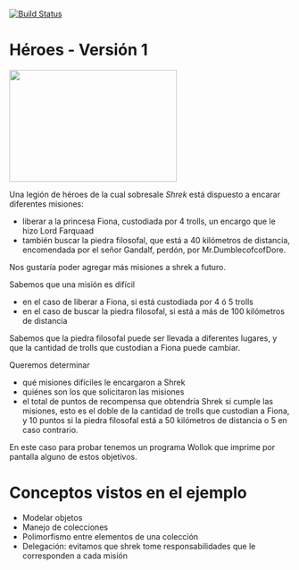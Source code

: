 
 
[![Build Status](https://github.com/wollok/heroesConObjetos/actions/workflows/ci.yml/badge.svg)](https://github.com/wollok/heroesConObjetos/actions/workflows/ci.yml)

# Héroes - Versión 1

<img src="img/shrek.jpg" height="200" width="300">

Una legión de héroes de la cual sobresale *Shrek* está dispuesto a encarar diferentes misiones: 

* liberar a la princesa Fiona, custodiada por 4 trolls, un encargo que le hizo Lord Farquaad
* también buscar la piedra filosofal, que está a 40 kilómetros de distancia, encomendada por el señor Gandalf, perdón, por Mr.DumblecofcofDore. 

Nos gustaría poder agregar más misiones a shrek a futuro.

Sabemos que una misión es difícil

* en el caso de liberar a Fiona, si está custodiada por 4 ó 5 trolls
* en el caso de buscar la piedra filosofal, si está a más de 100 kilómetros de distancia

Sabemos que la piedra filosofal puede ser llevada a diferentes lugares, y que la cantidad de trolls que custodian a Fiona puede cambiar.

Queremos determinar

* qué misiones difíciles le encargaron a Shrek
* quiénes son los que solicitaron las misiones
* el total de puntos de recompensa que obtendría Shrek si cumple las misiones, esto es el doble de la cantidad de trolls que custodian a Fiona, y 10 puntos si la piedra filosofal está a 50 kilómetros de distancia o 5 en caso contrario.

En este caso para probar tenemos un programa Wollok que imprime por pantalla alguno de estos objetivos.

# Conceptos vistos en el ejemplo

* Modelar objetos
* Manejo de colecciones
* Polimorfismo entre elementos de una colección
* Delegación: evitamos que shrek tome responsabilidades que le corresponden a cada misión

